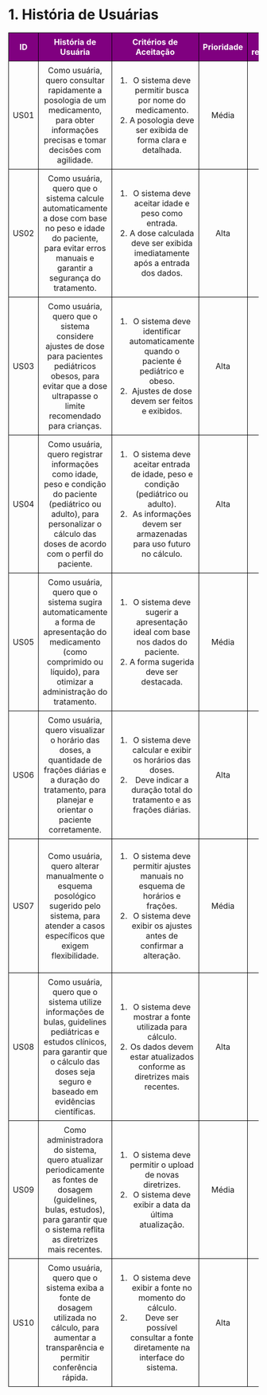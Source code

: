 <!DOCTYPE html>
<html lang="pt-BR">
<head>
    <meta charset="UTF-8">
    <meta name="viewport" content="width=device-width, initial-scale=1.0">
    <title>História de Usuárias</title>
    <style>
        table {
            width: 100%;
            border-collapse: collapse;
        }
        th, td {
            border: 1px solid black;
            text-align: center;
            padding: 8px;
        }
        th {
            background-color: purple;
            color: white;
        }
    </style>
</head>
<body>
    <h1>1. História de Usuárias</h1>
    <table>
        <thead>
            <tr>
                <th>ID</th>
                <th>História de Usuária</th>
                <th>Critérios de Aceitação</th>
                <th>Prioridade</th>
                <th>RF/RNF relacionado</th>
            </tr>
        </thead>
        <tbody>
            <tr>
                <td>US01</td>
                <td>Como usuária, quero consultar rapidamente a posologia de um medicamento, para obter informações precisas e tomar decisões com agilidade.</td>
                <td>
                    <ol>
                        <li>O sistema deve permitir busca por nome do medicamento.</li>
                        <li>A posologia deve ser exibida de forma clara e detalhada.</li>
                    </ol>
                </td>
                <td>Média</td>
                <td>RF01</td>
            </tr>
            <tr>
                <td>US02</td>
                <td>Como usuária, quero que o sistema calcule automaticamente a dose com base no peso e idade do paciente, para evitar erros manuais e garantir a segurança do tratamento.</td>
                <td>
                    <ol>
                        <li>O sistema deve aceitar idade e peso como entrada.</li>
                        <li>A dose calculada deve ser exibida imediatamente após a entrada dos dados.</li>
                    </ol>
                </td>
                <td>Alta</td>
                <td>RF02</td>
            </tr>
            <tr>
                <td>US03</td>
                <td>Como usuária, quero que o sistema considere ajustes de dose para pacientes pediátricos obesos, para evitar que a dose ultrapasse o limite recomendado para crianças.</td>
                <td>
                    <ol>
                        <li>O sistema deve identificar automaticamente quando o paciente é pediátrico e obeso.</li>
                        <li>Ajustes de dose devem ser feitos e exibidos.</li>
                    </ol>
                </td>
                <td>Alta</td>
                <td>RF03</td>
            </tr>
            <tr>
                <td>US04</td>
                <td>Como usuária, quero registrar informações como idade, peso e condição do paciente (pediátrico ou adulto), para personalizar o cálculo das doses de acordo com o perfil do paciente.</td>
                <td>
                    <ol>
                        <li>O sistema deve aceitar entrada de idade, peso e condição (pediátrico ou adulto).</li>
                        <li>As informações devem ser armazenadas para uso futuro no cálculo.</li>
                    </ol>
                </td>
                <td>Alta</td>
                <td>RF04</td>
            </tr>
            <tr>
                <td>US05</td>
                <td>Como usuária, quero que o sistema sugira automaticamente a forma de apresentação do medicamento (como comprimido ou líquido), para otimizar a administração do tratamento.</td>
                <td>
                    <ol>
                        <li>O sistema deve sugerir a apresentação ideal com base nos dados do paciente.</li>
                        <li>A forma sugerida deve ser destacada.</li>
                    </ol>
                </td>
                <td>Média</td>
                <td>RF05</td>
            </tr>
            <tr>
                <td>US06</td>
                <td>Como usuária, quero visualizar o horário das doses, a quantidade de frações diárias e a duração do tratamento, para planejar e orientar o paciente corretamente.</td>
                <td>
                    <ol>
                        <li>O sistema deve calcular e exibir os horários das doses.</li>
                        <li>Deve indicar a duração total do tratamento e as frações diárias.</li>
                    </ol>
                </td>
                <td>Alta</td>
                <td>RF06</td>
            </tr>
            <tr>
                <td>US07</td>
                <td>Como usuária, quero alterar manualmente o esquema posológico sugerido pelo sistema, para atender a casos específicos que exigem flexibilidade.</td>
                <td>
                    <ol>
                        <li>O sistema deve permitir ajustes manuais no esquema de horários e frações.</li>
                        <li>O sistema deve exibir os ajustes antes de confirmar a alteração.</li>
                    </ol>
                </td>
                <td>Média</td>
                <td>RF07</td>
            </tr>
            <tr>
                <td>US08</td>
                <td>Como usuária, quero que o sistema utilize informações de bulas, guidelines pediátricas e estudos clínicos, para garantir que o cálculo das doses seja seguro e baseado em evidências científicas.</td>
                <td>
                    <ol>
                        <li>O sistema deve mostrar a fonte utilizada para cálculo.</li>
                        <li>Os dados devem estar atualizados conforme as diretrizes mais recentes.</li>
                    </ol>
                </td>
                <td>Alta</td>
                <td>RF08</td>
            </tr>
            <tr>
                <td>US09</td>
                <td>Como administradora do sistema, quero atualizar periodicamente as fontes de dosagem (guidelines, bulas, estudos), para garantir que o sistema reflita as diretrizes mais recentes.</td>
                <td>
                    <ol>
                        <li>O sistema deve permitir o upload de novas diretrizes.</li>
                        <li>O sistema deve exibir a data da última atualização.</li>
                    </ol>
                </td>
                <td>Média</td>
                <td>RF09</td>
            </tr>
            <tr>
                <td>US10</td>
                <td>Como usuária, quero que o sistema exiba a fonte de dosagem utilizada no cálculo, para aumentar a transparência e permitir conferência rápida.</td>
                <td>
                    <ol>
                        <li>O sistema deve exibir a fonte no momento do cálculo.</li>
                        <li>Deve ser possível consultar a fonte diretamente na interface do sistema.</li>
                    </ol>
                </td>
                <td>Alta</td>
                <td>RF10</td>
            </tr>
        </tbody>
    </table>
</body>
</html>

